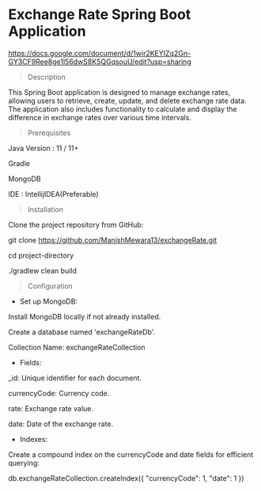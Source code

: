 # Exchange Rate Spring Boot Application
https://docs.google.com/document/d/1wir2KEYIZq2Gn-GY3CF9Ree8ge1l56dwS8K5QGqsouU/edit?usp=sharing

> Description

This Spring Boot application is designed to manage exchange rates, allowing users to retrieve, create, update, and delete exchange rate data. The application also includes functionality to calculate and display the difference in exchange rates over various time intervals.


> Prerequisites

Java Version : 11 / 11+

Gradle

MongoDB

IDE : IntellijIDEA(Preferable)


> Installation

Clone the project repository from GitHub:

git clone https://github.com/ManishMewara13/exchangeRate.git

cd project-directory

./gradlew clean build


> Configuration

- Set up MongoDB:
  
Install MongoDB locally if not already installed.

Create a database named 'exchangeRateDb'.

Collection Name: exchangeRateCollection

- Fields:

_id: Unique identifier for each document.

currencyCode: Currency code.

rate: Exchange rate value.

date: Date of the exchange rate.

- Indexes:

Create a compound index on the currencyCode and date fields for efficient querying:

db.exchangeRateCollection.createIndex({ "currencyCode": 1, "date": 1 })



